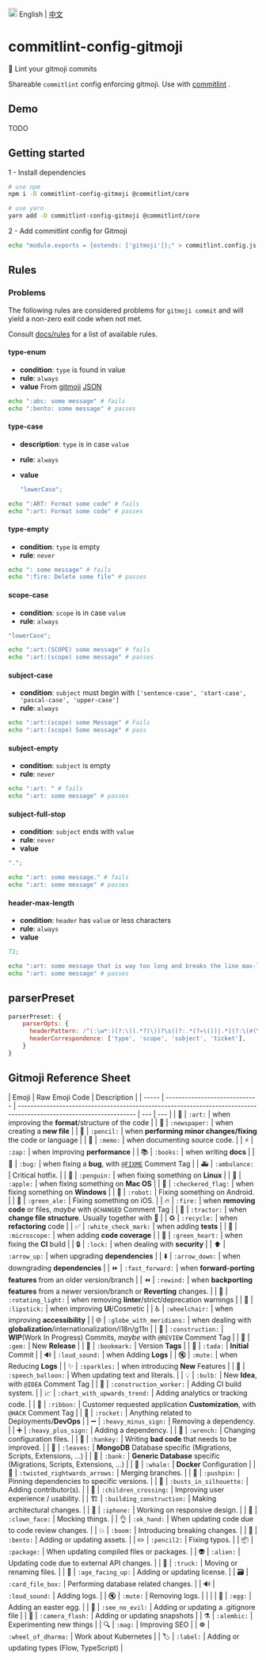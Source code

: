 <img src="https://gw.alipayobjects.com/zos/antfincdn/R8sN%24GNdh6/language.svg" width="18"> English | [中文](./README.zh-CN.md)

# commitlint-config-gitmoji

🎉 Lint your gitmoji commits

Shareable `commitlint` config enforcing gitmoji.
Use with [commitlint](https://github.com/marionebl/commitlint) .

## Demo

TODO

## Getting started

1 - Install dependencies

```sh
# use npm
npm i -D commitlint-config-gitmoji @commitlint/core

# use yarn
yarn add -D commitlint-config-gitmoji @commitlint/core
```

2 - Add commitlint config for Gitmoji

```sh
echo "module.exports = {extends: ['gitmoji']};" > commitlint.config.js
```

## Rules

### Problems

The following rules are considered problems for `gitmoji commit` and will yield a non-zero exit code when not met.

Consult [docs/rules](http://marionebl.github.io/commitlint/#/reference-rules) for a list of available rules.

#### type-enum

- **condition**: `type` is found in value
- **rule**: `always`
- **value** From [gitmoji](https://github.com/carloscuesta/gitmoji) [JSON](https://raw.githubusercontent.com/carloscuesta/gitmoji/master/src/data/gitmojis.json)

```sh
echo ":abc: some message" # fails
echo ":bento: some message" # passes
```

#### type-case

- **description**: `type` is in case `value`
- **rule**: `always`
- **value**

  ```js
  "lowerCase";

  ```

```sh
echo ":ART: Format some code" # fails
echo ":art: Format some code" # passes
```

#### type-empty

- **condition**: `type` is empty
- **rule**: `never`

```sh
echo ": some message" # fails
echo ":fire: Delete some file" # passes
```

#### scope-case

- **condition**: `scope` is in case `value`
- **rule**: `always`

```js
"lowerCase";

```

```sh
echo ":art:(SCOPE) some message" # fails
echo ":art:(scope) some message" # passes
```

#### subject-case

- **condition**: `subject` must begin with `['sentence-case', 'start-case', 'pascal-case', 'upper-case']`
- **rule**: `always`

```sh
echo ":art:(scope) some Message" # Fails
echo ":art:(scope) Some message" # pass
```

#### subject-empty

- **condition**: `subject` is empty
- **rule**: `never`

```sh
echo ":art: " # fails
echo ":art: some message" # passes
```

#### subject-full-stop

- **condition**: `subject` ends with `value`
- **rule**: `never`
- **value**

```js
".";

```

```sh
echo ":art: some message." # fails
echo ":art: some message" # passes
```

#### header-max-length

- **condition**: `header` has `value` or less characters
- **rule**: `always`
- **value**

```js
72;
```

```sh
echo ":art: some message that is way too long and breaks the line max-length by several characters" # fails
echo ":art: some message" # passes
```

## parserPreset

```js
parserPreset: {
    parserOpts: {
      headerPattern: /^(:\w*:)(?:\((.*?)\))?\s((?:.*(?=\())|.*)(?:\(#(\d*)\))?/,
      headerCorrespondence: ['type', 'scope', 'subject', 'ticket'],
    }
}
```

## Gitmoji Reference Sheet

| Emoji | Raw Emoji Code                | Description                                                                                                         |
| ----- | ----------------------------- | ------------------------------------------------------------------------------------------------------------------- | --- | --- |
| 🎨    | `:art:`                       | when improving the **format**/structure of the code                                                                 |
| 📰    | `:newspaper:`                 | when creating a **new file**                                                                                        |
| 📝    | `:pencil:`                    | when **performing minor changes/fixing** the code or language                                                       |
| 📝    | `:memo:`                      | when documenting source code.                                                                                       |
| ⚡️   | `:zap:`                       | when improving **performance**                                                                                      |
| 📚    | `:books:`                     | when writing **docs**                                                                                               |
| 🐛    | `:bug:`                       | when fixing a **bug**, with [`@FIXME`](https://github.com/slashsBin/styleguide-todo-grammar#bug-report) Comment Tag |
| 🚑    | `:ambulance:`                 | Critical hotfix.                                                                                                    |
| 🐧    | `:penguin:`                   | when fixing something on **Linux**                                                                                  |
| 🍎    | `:apple:`                     | when fixing something on **Mac OS**                                                                                 |
| 🏁    | `:checkered_flag:`            | when fixing something on **Windows**                                                                                |
| 🤖    | `:robot:`                     | Fixing something on Android.                                                                                        |
| 🍏    | `:green_ale:`                 | Fixing something on iOS.                                                                                            |
| 🔥    | `:fire:`                      | when **removing code** or files, _maybe_ with `@CHANGED` Comment Tag                                                |
| 🚜    | `:tractor:`                   | when **change file structure**. Usually together with 🎨                                                            |
| ♻️    | `:recycle:`                   | when **refactoring** code                                                                                           |
| ✅    | `:white_check_mark:`          | when adding **tests**                                                                                               |
| 🔬    | `:microscope:`                | when adding **code coverage**                                                                                       |
| 💚    | `:green_heart:`               | when fixing the **CI** build                                                                                        |
| 🔒    | `:lock:`                      | when dealing with **security**                                                                                      |
| ⬆️    | `:arrow_up:`                  | when upgrading **dependencies**                                                                                     |
| ⬇️    | `:arrow_down:`                | when downgrading **dependencies**                                                                                   |
| ⏩    | `:fast_forward:`              | when **forward-porting features** from an older version/branch                                                      |
| ⏪    | `:rewind:`                    | when **backporting features** from a newer version/branch or **Reverting** changes.                                 |
| 🚨    | `:rotating_light:`            | when removing **linter**/strict/deprecation warnings                                                                |
| 💄    | `:lipstick:`                  | when improving **UI**/Cosmetic                                                                                      |
| ♿️   | `:wheelchair:`                | when improving **accessibility**                                                                                    |
| 🌐    | `:globe_with_meridians:`      | when dealing with **globalization**/internationalization/i18n/g11n                                                  |
| 🚧    | `:construction:`              | **WIP**(Work In Progress) Commits, _maybe_ with `@REVIEW` Comment Tag                                               |
| 💎    | `:gem:`                       | New **Release**                                                                                                     |
| 🔖    | `:bookmark:`                  | Version **Tags**                                                                                                    |
| 🎉    | `:tada:`                      | **Initial** Commit                                                                                                  |
| 🔊    | `:loud_sound:`                | when Adding **Logs**                                                                                                |
| 🔇    | `:mute:`                      | when Reducing **Logs**                                                                                              |
| ✨    | `:sparkles:`                  | when introducing **New** Features                                                                                   |
| 💬    | `:speech_balloon:`            | When updating text and literals.                                                                                    |
| 💡    | `:bulb:`                      | New **Idea**, with `@IDEA` Comment Tag                                                                              |
| 👷    | `:construction_worker:`       | Adding CI build system.                                                                                             |
| 📈    | `:chart_with_upwards_trend:`  | Adding analytics or tracking code.                                                                                  |
| 🎀    | `:ribbon:`                    | Customer requested application **Customization**, with `@HACK` Comment Tag                                          |
| 🚀    | `:rocket:`                    | Anything related to Deployments/**DevOps**                                                                          |
| ➖    | `:heavy_minus_sign:`          | Removing a dependency.                                                                                              |
| ➕    | `:heavy_plus_sign:`           | Adding a dependency.                                                                                                |
| 🔧    | `:wrench:`                    | Changing configuration files.                                                                                       |
| 💩    | `:hankey:`                    | Writing **bad code** that needs to be improved.                                                                     |
| 🍃    | `:leaves:`                    | **MongoDB** Database specific (Migrations, Scripts, Extensions, ...)                                                |
| 🏦    | `:bank:`                      | **Generic Database** specific (Migrations, Scripts, Extensions, ...)                                                |
| 🐳    | `:whale:`                     | **Docker** Configuration                                                                                            |
| 🔀    | `:twisted_rightwards_arrows:` | Merging branches.                                                                                                   |
| 📌    | `:pushpin:`                   | Pinning dependencies to specific versions.                                                                          |
| 👥    | `:busts_in_silhouette:`       | Adding contributor(s).                                                                                              |
| 🚸    | `:children_crossing:`         | Improving user experience / usability.                                                                              |
| 🏗     | `:building_construction:`     | Making architectural changes.                                                                                       |
| 📱    | `:iphone:`                    | Working on responsive design.                                                                                       |
| 🤡    | `:clown_face:`                | Mocking things.                                                                                                     |
| 👌    | `:ok_hand:`                   | When updating code due to code review changes.                                                                      |
| 💥    | `:boom:`                      | Introducing breaking changes.                                                                                       |
| 🍱    | `:bento:`                     | Adding or updating assets.                                                                                          |
| ✏️    | `:pencil2:`                   | Fixing typos.                                                                                                       |
| 📦    | `:package:`                   | When updating compiled files or packages.                                                                           |
| 👽    | `:alien:`                     | Updating code due to external API changes.                                                                          |
| 🚚    | `:truck:`                     | Moving or renaming files.                                                                                           |
| 📄    | `:age_facing_up:`             | Adding or updating license.                                                                                         |
| 🗃     | `:card_file_box:`             | Performing database related changes.                                                                                |
| 🔊    | `:loud_sound:`                | Adding logs.                                                                                                        |
| 🔇    | `:mute:`                      | Removing logs.                                                                                                      |     |     |
| 🥚    | `:egg:`                       | Adding an easter egg.                                                                                               |
| 🙈    | `:see_no_evil:`               | Adding or updating a .gitignore file                                                                                |
| 📸    | `:camera_flash:`              | Adding or updating snapshots                                                                                        |
| ⚗     | `:alembic:`                   | Experimenting new things                                                                                            |
| 🔍    | `:mag:`                       | Improving SEO                                                                                                       |
| ☸️    | `:wheel_of_dharma:`           | Work about Kubernetes                                                                                               |
| 🏷️    | `:label:`                     | Adding or updating types (Flow, TypeScript)                                                                         |
